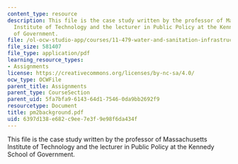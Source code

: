 ```yaml
---
content_type: resource
description: This file is the case study written by the professor of Massachusetts
  Institute of Technology and the lecturer in Public Policy at the Kennedy School
  of Government.
file: /ol-ocw-studio-app/courses/11-479-water-and-sanitation-infrastructure-planning-in-developing-countries-spring-2005/6397d138e682c9ee7e3f9e98f6da434f_pm2background.pdf
file_size: 581407
file_type: application/pdf
learning_resource_types:
- Assignments
license: https://creativecommons.org/licenses/by-nc-sa/4.0/
ocw_type: OCWFile
parent_title: Assignments
parent_type: CourseSection
parent_uid: 5fa7bfa9-6143-64d1-7546-0da9bb2692f9
resourcetype: Document
title: pm2background.pdf
uid: 6397d138-e682-c9ee-7e3f-9e98f6da434f
---
```

This file is the case study written by the professor of Massachusetts Institute of Technology and the lecturer in Public Policy at the Kennedy School of Government.